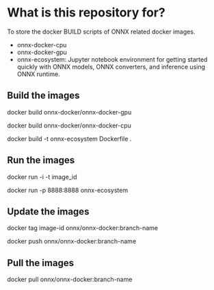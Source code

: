 # What is this repository for?

To store the docker BUILD scripts of ONNX related docker images.
- onnx-docker-cpu
- onnx-docker-gpu
- onnx-ecosystem: Jupyter notebook environment for getting started quickly with ONNX models, ONNX converters, and inference using ONNX runtime.

## Build the images
docker build onnx-docker/onnx-docker-gpu

docker build onnx-docker/onnx-docker-cpu

docker build -t onnx-ecosystem Dockerfile .

## Run the images
docker run -i -t image_id

docker run -p 8888:8888 onnx-ecosystem

## Update the images
docker tag image-id onnx/onnx-docker:branch-name

docker push onnx/onnx-docker:branch-name

## Pull the images
docker pull onnx/onnx-docker:branch-name
